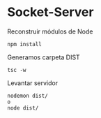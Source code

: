

# Socket-Server


Reconstruir módulos de Node
```
npm install
```

Generamos carpeta DIST
```
tsc -w
```

Levantar servidor
```
nodemon dist/
o
node dist/
```
